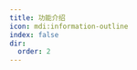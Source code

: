 ```yaml
---
title: 功能介绍
icon: mdi:information-outline
index: false
dir:
  order: 2
---
```


<Catalog base='/zh-tw/manual/introduction/' />
